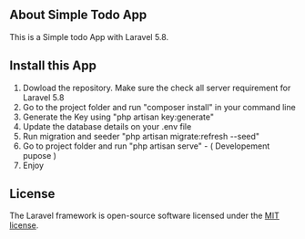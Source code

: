 
## About Simple Todo App

This is a Simple todo App with Laravel 5.8.

## Install this App

1.  Dowload the repository. Make sure the check all server requirement for Laravel 5.8 
2.  Go to the project folder and run "composer install" in your command line
3.  Generate the Key using "php artisan key:generate"
4.  Update the database details on your .env file
5.  Run migration and seeder "php artisan migrate:refresh --seed"
6.  Go to project folder and run "php artisan serve" - ( Developement pupose )
7.  Enjoy


## License

The Laravel framework is open-source software licensed under the [MIT license](https://opensource.org/licenses/MIT).
